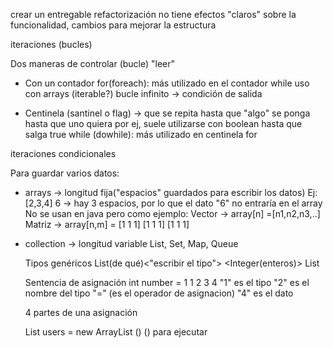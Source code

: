 crear un entregable
refactorización no tiene efectos "claros" sobre la funcionalidad, cambios para mejorar la estructura

iteraciones (bucles)

Dos maneras de controlar (bucle) "leer"
- Con un contador
	for(foreach): más utilizado en el contador
	while
	uso con arrays (iterable?)
	bucle infinito -> condición de salida
	
- Centinela (santinel o flag) -> que se repita hasta que "algo" se ponga hasta que uno quiera por ej, suele utilizarse con boolean hasta que salga true
	while (dowhile): más utilizado en centinela
	for


iteraciones condicionales


Para guardar varios datos:
- arrays -> longitud fija("espacios" guardados para escribir los datos)
	Ej: [2,3,4] 6 -> hay 3 espacios, por lo que el dato "6" no entraría en el array
	No se usan en java pero como ejemplo:
	Vector -> array[n] =[n1,n2,n3,..]
	Matriz -> array[n,m] =  [1 1 1]
							[1 1 1]
							[1 1 1]
- collection -> longitud variable
	List, Set, Map, Queue

	Tipos genéricos
	List(de qué)<"escribir el tipo">
		<String>
		<Integer(enteros)>
	List <String>
	
	Sentencia de asignación
	int number = 1
	1	2	   3 4
		"1" es el tipo
		"2" es el nombre del tipo
		"=" (es el operador de asignacion)
		"4" es el dato

	4 partes de una asignación

	List<Integer> users = new ArrayList<Integer> ()
	() para ejecutar